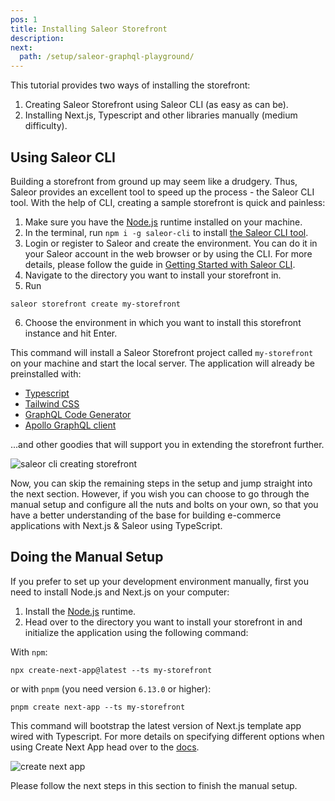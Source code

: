 ```yaml
---
pos: 1
title: Installing Saleor Storefront
description:
next:
  path: /setup/saleor-graphql-playground/
---
```


This tutorial provides two ways of installing the storefront:

1. Creating Saleor Storefront using Saleor CLI (as easy as can be).
2. Installing Next.js, Typescript and other libraries manually (medium difficulty).

## Using Saleor CLI

Building a storefront from ground up may seem like a drudgery. Thus, Saleor provides an excellent tool to speed up the process - the Saleor CLI tool. With the help of CLI, creating a sample storefront is quick and painless:

1. Make sure you have the [Node.js](https://nodejs.org/) runtime installed on your machine.
2. In the terminal, run `npm i -g saleor-cli` to install [the Saleor CLI tool](https://docs.saleor.io/docs/3.x/cli).
3. Login or register to Saleor and create the environment. You can do it in your Saleor account in the web browser or by using the CLI. For more details, please follow the guide in [Getting Started with Saleor CLI](/cli/getting-started/).
4. Navigate to the directory you want to install your storefront in.
5. Run

`saleor storefront create my-storefront`

6. Choose the environment in which you want to install this storefront instance and hit Enter.

This command will install a Saleor Storefront project called `my-storefront` on your machine and start the local server. The application will already be preinstalled with:

- [Typescript](https://www.typescriptlang.org/)
- [Tailwind CSS](https://tailwindcss.com/)
- [GraphQL Code Generator](https://www.graphql-code-generator.com/)
- [Apollo GraphQL client](https://www.apollographql.com/docs/react/)

...and other goodies that will support you in extending the storefront further.

![saleor cli creating storefront](/images/saleor-cli-storefront.png)

Now, you can skip the remaining steps in the setup and jump straight into the next section. However, if you wish you can choose to go through the manual setup and configure all the nuts and bolts on your own, so that you have a better understanding of the base for building e-commerce applications with Next.js & Saleor using TypeScript.

## Doing the Manual Setup

If you prefer to set up your development environment manually, first you need to install Node.js and Next.js on your computer:

1. Install the [Node.js](https://nodejs.org/) runtime.
2. Head over to the directory you want to install your storefront in and initialize the application using the following command:

With `npm`:

```
npx create-next-app@latest --ts my-storefront
```

or with `pnpm` (you need version `6.13.0` or higher):

```
pnpm create next-app --ts my-storefront
```

This command will bootstrap the latest version of Next.js template app wired with Typescript. For more details on specifying different options when using Create Next App head over to the [docs](https://nextjs.org/docs/api-reference/create-next-app).

![create next app](/images/create-next-app.png)

Please follow the next steps in this section to finish the manual setup.
